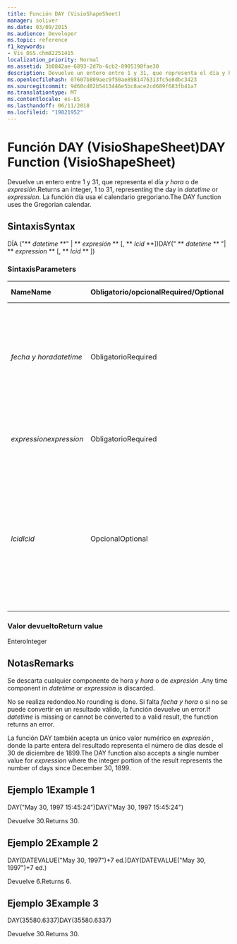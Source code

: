 ```yaml
---
title: Función DAY (VisioShapeSheet)
manager: soliver
ms.date: 03/09/2015
ms.audience: Developer
ms.topic: reference
f1_keywords:
- Vis_DSS.chm82251415
localization_priority: Normal
ms.assetid: 3b0842ae-6893-2d7b-6cb2-8905198fae30
description: Devuelve un entero entre 1 y 31, que representa el día y hora o de expresión. La función día usa el calendario gregoriano.
ms.openlocfilehash: 07607b809aec9f50ae8981476313fc5e8dbc3423
ms.sourcegitcommit: 9d60cd82b5413446e5bc8ace2cd689f683fb41a7
ms.translationtype: MT
ms.contentlocale: es-ES
ms.lasthandoff: 06/11/2018
ms.locfileid: "19821952"
---
```

# <a name="day-function-visioshapesheet"></a><span data-ttu-id="9b2d6-104">Función DAY (VisioShapeSheet)</span><span class="sxs-lookup"><span data-stu-id="9b2d6-104">DAY Function (VisioShapeSheet)</span></span>

<span data-ttu-id="9b2d6-105">Devuelve un entero entre 1 y 31, que representa el día _y hora_ o de _expresión_.</span><span class="sxs-lookup"><span data-stu-id="9b2d6-105">Returns an integer, 1 to 31, representing the day in  _datetime_ or  _expression_.</span></span> <span data-ttu-id="9b2d6-106">La función día usa el calendario gregoriano.</span><span class="sxs-lookup"><span data-stu-id="9b2d6-106">The DAY function uses the Gregorian calendar.</span></span>
  
## <a name="syntax"></a><span data-ttu-id="9b2d6-107">Sintaxis</span><span class="sxs-lookup"><span data-stu-id="9b2d6-107">Syntax</span></span>

<span data-ttu-id="9b2d6-108">DÍA ("** *datetime* **" | ** *expresión* ** [, ** *lcid* **])</span><span class="sxs-lookup"><span data-stu-id="9b2d6-108">DAY(" ** *datetime* ** "| ** *expression* ** [, ** *lcid* ** ])</span></span> 
  
### <a name="parameters"></a><span data-ttu-id="9b2d6-109">Sintaxis</span><span class="sxs-lookup"><span data-stu-id="9b2d6-109">Parameters</span></span>

|<span data-ttu-id="9b2d6-110">**Name**</span><span class="sxs-lookup"><span data-stu-id="9b2d6-110">**Name**</span></span>|<span data-ttu-id="9b2d6-111">**Obligatorio/opcional**</span><span class="sxs-lookup"><span data-stu-id="9b2d6-111">**Required/Optional**</span></span>|<span data-ttu-id="9b2d6-112">**Tipo de datos**</span><span class="sxs-lookup"><span data-stu-id="9b2d6-112">**Data Type**</span></span>|<span data-ttu-id="9b2d6-113">**Descripción**</span><span class="sxs-lookup"><span data-stu-id="9b2d6-113">**Description**</span></span>|
|:-----|:-----|:-----|:-----|
| <span data-ttu-id="9b2d6-114">_fecha y hora_</span><span class="sxs-lookup"><span data-stu-id="9b2d6-114">_datetime_</span></span> <br/> |<span data-ttu-id="9b2d6-115">Obligatorio</span><span class="sxs-lookup"><span data-stu-id="9b2d6-115">Required</span></span>  <br/> |<span data-ttu-id="9b2d6-116">**String**</span><span class="sxs-lookup"><span data-stu-id="9b2d6-116">**String**</span></span> <br/> |<span data-ttu-id="9b2d6-117">Cualquier cadena que se pueda reconocer como una fecha y una hora, o una referencia a una celda que contenga una fecha y una hora.</span><span class="sxs-lookup"><span data-stu-id="9b2d6-117">Any string commonly recognized as a date and time or a reference to a cell containing a date and time.</span></span>  <br/> |
| <span data-ttu-id="9b2d6-118">_expression_</span><span class="sxs-lookup"><span data-stu-id="9b2d6-118">_expression_</span></span> <br/> |<span data-ttu-id="9b2d6-119">Obligatorio</span><span class="sxs-lookup"><span data-stu-id="9b2d6-119">Required</span></span>  <br/> |<span data-ttu-id="9b2d6-120">**String**</span><span class="sxs-lookup"><span data-stu-id="9b2d6-120">**String**</span></span> <br/> |<span data-ttu-id="9b2d6-121">Cualquier expresión que produzca como resultado una fecha y una hora.</span><span class="sxs-lookup"><span data-stu-id="9b2d6-121">Any expression that yields a date and time.</span></span>  <br/> |
| <span data-ttu-id="9b2d6-122">_lcid_</span><span class="sxs-lookup"><span data-stu-id="9b2d6-122">_lcid_</span></span> <br/> |<span data-ttu-id="9b2d6-123">Opcional</span><span class="sxs-lookup"><span data-stu-id="9b2d6-123">Optional</span></span>  <br/> |<span data-ttu-id="9b2d6-124">**Número**</span><span class="sxs-lookup"><span data-stu-id="9b2d6-124">**Number**</span></span> <br/> |<span data-ttu-id="9b2d6-p103">Especifica el identificador regional que se usa para evaluar información de fecha y hora que no sea local. El identificador regional es un número que se describe en los archivos de encabezado del sistema.</span><span class="sxs-lookup"><span data-stu-id="9b2d6-p103">Specifies the locale identifier to be used in evaluating a non-local datetime. The locale identifier is a number described in the system header files.</span></span>  <br/> |
   
### <a name="return-value"></a><span data-ttu-id="9b2d6-127">Valor devuelto</span><span class="sxs-lookup"><span data-stu-id="9b2d6-127">Return value</span></span>

<span data-ttu-id="9b2d6-128">Entero</span><span class="sxs-lookup"><span data-stu-id="9b2d6-128">Integer</span></span>
  
## <a name="remarks"></a><span data-ttu-id="9b2d6-129">Notas</span><span class="sxs-lookup"><span data-stu-id="9b2d6-129">Remarks</span></span>

<span data-ttu-id="9b2d6-130">Se descarta cualquier componente de hora _y hora_ o de _expresión_ .</span><span class="sxs-lookup"><span data-stu-id="9b2d6-130">Any time component in  _datetime_ or  _expression_ is discarded.</span></span> 
  
<span data-ttu-id="9b2d6-131">No se realiza redondeo.</span><span class="sxs-lookup"><span data-stu-id="9b2d6-131">No rounding is done.</span></span> <span data-ttu-id="9b2d6-132">Si falta _fecha y hora_ o si no se puede convertir en un resultado válido, la función devuelve un error.</span><span class="sxs-lookup"><span data-stu-id="9b2d6-132">If  _datetime_ is missing or cannot be converted to a valid result, the function returns an error.</span></span> 
  
<span data-ttu-id="9b2d6-133">La función DAY también acepta un único valor numérico en _expresión_ , donde la parte entera del resultado representa el número de días desde el 30 de diciembre de 1899.</span><span class="sxs-lookup"><span data-stu-id="9b2d6-133">The DAY function also accepts a single number value for  _expression_ where the integer portion of the result represents the number of days since December 30, 1899.</span></span> 
  
## <a name="example-1"></a><span data-ttu-id="9b2d6-134">Ejemplo 1</span><span class="sxs-lookup"><span data-stu-id="9b2d6-134">Example 1</span></span>

<span data-ttu-id="9b2d6-135">DAY("May 30, 1997 15:45:24")</span><span class="sxs-lookup"><span data-stu-id="9b2d6-135">DAY("May 30, 1997 15:45:24")</span></span>
  
<span data-ttu-id="9b2d6-136">Devuelve 30.</span><span class="sxs-lookup"><span data-stu-id="9b2d6-136">Returns 30.</span></span>
  
## <a name="example-2"></a><span data-ttu-id="9b2d6-137">Ejemplo 2</span><span class="sxs-lookup"><span data-stu-id="9b2d6-137">Example 2</span></span>

<span data-ttu-id="9b2d6-138">DAY(DATEVALUE("May 30, 1997")+7 ed.)</span><span class="sxs-lookup"><span data-stu-id="9b2d6-138">DAY(DATEVALUE("May 30, 1997")+7 ed.)</span></span>
  
<span data-ttu-id="9b2d6-139">Devuelve 6.</span><span class="sxs-lookup"><span data-stu-id="9b2d6-139">Returns 6.</span></span>
  
## <a name="example-3"></a><span data-ttu-id="9b2d6-140">Ejemplo 3</span><span class="sxs-lookup"><span data-stu-id="9b2d6-140">Example 3</span></span>

<span data-ttu-id="9b2d6-141">DAY(35580.6337)</span><span class="sxs-lookup"><span data-stu-id="9b2d6-141">DAY(35580.6337)</span></span>
  
<span data-ttu-id="9b2d6-142">Devuelve 30.</span><span class="sxs-lookup"><span data-stu-id="9b2d6-142">Returns 30.</span></span>
  

